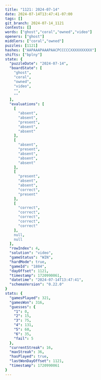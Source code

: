 ```yaml
---
title: "1121: 2024-07-14"
date: 2024-07-14T13:47:41-07:00
tags: []
git_branch: 2024-07-14_1121
contests: []
words: ["ghost","coral","owned","video"]
openers: ["ghost"]
middlers: ["coral","owned"]
puzzles: [1121]
hashes: ["AAPAAAPAAAPAACPCCCCCXXXXXXXXXX"]
shifts: ["bplny"]
state: {
  "puzzleDate": "2024-07-14",
  "boardState": [
    "ghost",
    "coral",
    "owned",
    "video",
    "",
    ""
  ],
  "evaluations": [
    [
      "absent",
      "absent",
      "present",
      "absent",
      "absent"
    ],
    [
      "absent",
      "present",
      "absent",
      "absent",
      "absent"
    ],
    [
      "present",
      "absent",
      "absent",
      "correct",
      "present"
    ],
    [
      "correct",
      "correct",
      "correct",
      "correct",
      "correct"
    ],
    null,
    null
  ],
  "rowIndex": 4,
  "solution": "video",
  "gameStatus": "WIN",
  "hardMode": true,
  "gameId": "1884",
  "dayOffset": 1121,
  "timestamp": 1720990061,
  "datetime": "2024-07-14T13:47:41",
  "schemaVersion": "0.22.0"
}
stats: {
  "gamesPlayed": 321,
  "gamesWon": 316,
  "guesses": {
    "1": 0,
    "2": 15,
    "3": 75,
    "4": 131,
    "5": 60,
    "6": 35,
    "fail": 5
  },
  "currentStreak": 16,
  "maxStreak": 36,
  "hasPlayed": true,
  "lastWonDayOffset": 1121,
  "timestamp": 1720990061
}
---
```

<!-- more -->
